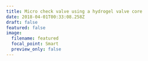 ```yaml
---
title: Micro check valve using a hydrogel valve core
date: 2018-04-01T00:33:08.258Z
draft: false
featured: false
image:
  filename: featured
  focal_point: Smart
  preview_only: false
---
```


